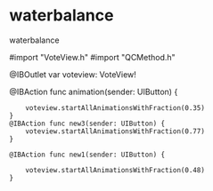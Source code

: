 # waterbalance
waterbalance

#import "VoteView.h"
#import "QCMethod.h"

@IBOutlet var voteview: VoteView!


@IBAction func animation(sender: UIButton) {
     
        voteview.startAllAnimationsWithFraction(0.35)
    }
    @IBAction func new3(sender: UIButton) {
        voteview.startAllAnimationsWithFraction(0.77)
    }

    @IBAction func new1(sender: UIButton) {
        
        voteview.startAllAnimationsWithFraction(0.48)
    }
